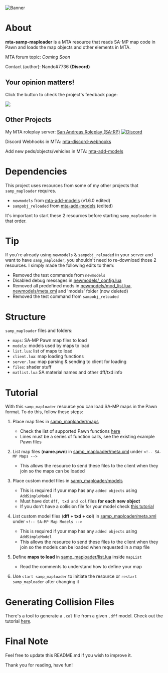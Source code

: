 ![Banner](https://i.imgur.com/gEXuXuB.png)

# About


**mta-samp-maploader** is a MTA resource that reads SA-MP map code in Pawn and loads the map objects and other elements in MTA.

MTA forum topic: *Coming Soon*

Contact (author): Nando#7736 **(Discord)**

## Your opinion matters!

Click the button to check the project's feedback page:

[<img src="https://i.imgur.com/x19GaN1.png?1">](https://github.com/Fernando-A-Rocha/mta-samp-maploader/issues/1)


## Other Projects

My MTA roleplay server: [San Andreas Roleplay (SA-RP)](https://forum.mtasa.com/topic/128625-rp-san-andreas-roleplay-english/) [![Discord](https://img.shields.io/discord/777891185359323146?label=discord&logo=discord)](https://sa-roleplay.net/discord)

Discord Webhooks in MTA: [mta-discord-webhooks](https://github.com/Fernando-A-Rocha/mta-discord-webhooks)

Add new peds/objects/vehicles in MTA: [mta-add-models](https://github.com/Fernando-A-Rocha/mta-add-models)

# Dependencies

This project uses resources from some of my other projects that `samp_maploader` requires.

- `newmodels` from [mta-add-models](https://github.com/Fernando-A-Rocha/mta-add-models) (v1.6.0 edited)
- `sampobj_reloaded` from [mta-add-models](https://github.com/Fernando-A-Rocha/mta-add-models) (edited)

It's important to start these 2 resources before starting `samp_maploader` in that order.

# Tip

If you're already using `newmodels` & `sampobj_reloaded` in your server and want to have `samp_maploader`, you shouldn't need to re-download those 2 resources. I simply made the following edits to them:
- Removed the test commands from `newmodels`
- Disabled debug messages in [newmodels/_config.lua](/newmodels/_config.lua)
- Removed all predefined mods in [newmodels/mod_list.lua](/newmodels/mod_list.lua), [newmodels/meta.xml](/newmodels/meta.xml) and 'models' folder (now deleted)
- Removed the test command from `sampobj_reloaded`

# Structure

`samp_maploader` files and folders:
- `maps`: SA-MP Pawn map files to load
- `models`: models used by maps to load
- `list.lua`: list of maps to load
- `client.lua`: map loading functions
- `server.lua`: map parsing & sending to client for loading
- `files`: shader stuff
- `matlist.lua` SA material names and other dff/txd info

# Tutorial

With this `samp_maploader` resource you can load SA-MP maps in the Pawn format. To do this, follow these steps:

1. Place map files in [samp_maploader/maps](samp_maploader/maps)
    - Check the list of supported Pawn functions [here](#exported-functions)
    - Lines must be a series of function calls, see the existing example Pawn files

2. List map files (**name.pwn**) in [samp_maploader/meta.xml](samp_maploader/meta.xml) under `<!-- SA-MP Maps -->`
    - This allows the resource to send these files to the client when they join so the maps can be loaded

3. Place custom model files in [samp_maploader/models](samp_maploader/models)
    - This is required if your map has any `added objects` using `AddSimpleModel` 
    - Must have dot `dff, txd and col` files **for each new object**
    - If you don't have a collision file for your model check [this tutorial](TUTORIAL_COL.md)

4. List custom model files (**dff + txd + col**) in [samp_maploader/meta.xml](samp_maploader/meta.xml) under `<!-- SA-MP Map Models -->`
    - This is required if your map has any `added objects` using `AddSimpleModel` 
    - This allows the resource to send these files to the client when they join so the models can be loaded when requested in a map file

5. Define **maps to load** in [samp_maploader/list.lua](samp_maploader/list.lua) inside `mapList`
    - Read the comments to understand how to define your map

6. Use `start samp_maploader` to initiate the resource or `restart samp_maploader` after changing it

# Generating Collision Files

There's a tool to generate a `.col` file from a given `.dff` model. Check out the tutorial [here](TUTORIAL_COL.md).

# Final Note

Feel free to update this README.md if you wish to improve it.

Thank you for reading, have fun!